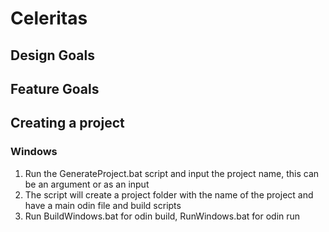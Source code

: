 # Celeritas

## Design Goals

## Feature Goals

## Creating a project
### Windows
1. Run the GenerateProject.bat script and input the project name, this can be an argument or as an input
2. The script will create a project folder with the name of the project and have a main odin file and build scripts
3. Run BuildWindows.bat for odin build, RunWindows.bat for odin run